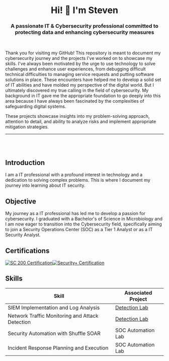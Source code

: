 <h1 align="center">Hi! 👋 I'm Steven</h1>
<h3 align="center">A passionate IT & Cybersecurity professional committed to protecting data and enhancing cybersecurity measures</h3>
 <br />

Thank you for visiting my GitHub! This repository is meant to document my cybersecurity journey and the projects I've worked on to showcase my skills. I've always been motivated by the urge to use technology to solve challenges and enhance user experiences, from debugging difficult technical difficulties to managing service requests and putting software solutions in place. These encounters have helped me to develop a solid set of IT abilities and have molded my perspective of the digital world. But I ultimately discovered my true calling in the field of cybersecurity. My background in IT gave me the appropriate foundation to go deeply into this area because I have always been fascinated by the complexities of safeguarding digital systems.

These projects showcase insights into my problem-solving approach, attention to detail, and ability to analyze risks and implement appropriate mitigation strategies.



---



 <br />
 <br />

## Introduction

I am a IT professional with a profound interest in technology and a dedication to solving complex problems. This is where I document my journey into learning about IT security.

## Objective

My journey as a IT professional has led me to develop a passion for cybersecurity. I graduated with a Bachelor's of Science in Microbiology and I am now eager to transition into the Cybersecurity field, specifically aiming to join a Security Operations Center (SOC) as a Tier 1 Analyst or as a IT Security Analyst. 

## Certifications
<div style="display: inline-block;">
    <a href="https://learn.microsoft.com/en-us/users/stevennguyen-9849/credentials/6c3a0004dce2d373?ref=https%3A%2F%2Fwww.linkedin.com%2F">
        <img src="https://img.shields.io/badge/-SC%20200-0078D4?&style=for-the-badge&logo=Microsoft&logoColor=white" alt="SC 200 Certification" />
    </a>
</div><div style="display: inline-block;">
    <a href="https://www.credly.com/badges/51aedf61-04a0-4186-b0d9-7ff62951cc54/linked_in_profile">
        <img src="https://img.shields.io/badge/-Security%2B-EE4C2C?&style=for-the-badge&logo=CompTIA&logoColor=white" alt="Security+ Certification" />
    </a>
</div>

## Skills

| Skill                                         | Associated Project         |
|-----------------------------------------------|----------------------------|
| SIEM Implementation and Log Analysis          | <a href="https://google.com">Detection Lab</a>|
| Network Traffic Monitoring and Attack Detection | <a href="https://google.com">Detection Lab</a>|
| Security Automation with Shuffle SOAR         | SOC Automation Lab|
| Incident Response Planning and Execution      | SOC Automation Lab|



